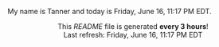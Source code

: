 My name is Tanner and today is Friday, June 16, 11:17 PM EDT.

<p align="center">This <i>README</i> file is generated <b>every 3 hours</b>!</br>Last refresh: Friday, June 16, 11:17 PM EDT<br /></p>
